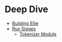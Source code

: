 # Deep Dive

- [Building Ellie](./building_ellie.md)
- [Run Stages](./stages.md)
    * [Tokenizer Module](./tokenizer_module.md)